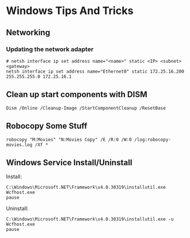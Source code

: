 # Windows Tips And Tricks

## Networking

### Updating the network adapter

```
# netsh interface ip set address name="<name>" static <IP> <subnet> <gateway>
netsh interface ip set address name="Ethernet0" static 172.25.16.200 255.255.255.0 172.25.16.1
```

## Clean up start components with DISM

```
Dism /Online /Cleanup-Image /StartComponentCleanup /ResetBase
```

## Robocopy Some Stuff

```
robocopy "M:Movies" "N:Movies Copy" /E /R:0 /W:0 /log:robocopy-movies.log /Xf *
```

## Windows Service Install/Uninstall

Install:

```
C:\Windows\Microsoft.NET\Framework\v4.0.30319\installutil.exe Wcfhost.exe
pause
```

Uninstall:

```
C:\Windows\Microsoft.NET\Framework\v4.0.30319\installutil.exe -u Wcfhost.exe
pause
```
